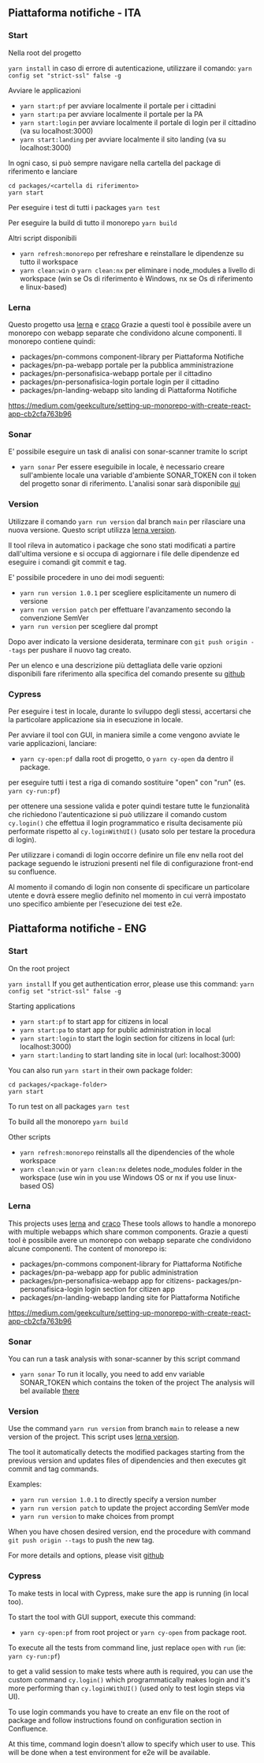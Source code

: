﻿## Piattaforma notifiche - ITA

### Start

Nella root del progetto

`yarn install`
in caso di errore di autenticazione, utilizzare il comando: 
`yarn config set "strict-ssl" false -g`

Avviare le applicazioni

- `yarn start:pf` per avviare localmente il portale per i cittadini
- `yarn start:pa` per avviare localmente il portale per la PA
- `yarn start:login` per avviare localmente il portale di login per il cittadino (va su localhost:3000)
- `yarn start:landing` per avviare localmente il sito landing (va su localhost:3000)

In ogni caso, si può sempre navigare nella cartella del package di riferimento e lanciare

```
cd packages/<cartella di riferimento>
yarn start
```

Per eseguire i test di tutti i packages
`yarn test`

Per eseguire la build di tutto il monorepo
`yarn build`

Altri script disponibili

- `yarn refresh:monorepo` per refreshare e reinstallare le dipendenze su tutto il workspace
- `yarn clean:win` o `yarn clean:nx` per eliminare i node_modules a livello di workspace (win se Os di riferimento è Windows, nx se Os di riferimento e linux-based)


### Lerna

Questo progetto usa [lerna](https://github.com/lerna/lerna) e [craco](https://github.com/gsoft-inc/craco)
Grazie a questi tool è possibile avere un monorepo con webapp separate che condividono alcune componenti.
Il monorepo contiene quindi:

- packages/pn-commons component-library per Piattaforma Notifiche
- packages/pn-pa-webapp portale per la pubblica amministrazione
- packages/pn-personafisica-webapp portale per il cittadino
- packages/pn-personafisica-login portale login per il cittadino
- packages/pn-landing-webapp sito landing di Piattaforma Notifiche

https://medium.com/geekculture/setting-up-monorepo-with-create-react-app-cb2cfa763b96


### Sonar

E' possibile eseguire un task di analisi con sonar-scanner tramite lo script
- `yarn sonar`
Per essere eseguibile in locale, è necessario creare sull'ambiente locale una variable d'ambiente SONAR_TOKEN con il token del progetto sonar di riferimento.
L'analisi sonar sarà disponibile [qui](https://sonarcloud.io/project/overview?id=pagopa_pn-frontend)


### Version

Utilizzare il comando `yarn run version` dal branch `main` per rilasciare una nuova versione. Questo script utilizza [lerna version](https://github.com/lerna/lerna/blob/main/commands/version/README.md).

Il tool rileva in automatico i package che sono stati modificati a partire dall'ultima versione e si occupa di aggiornare i file delle dipendenze ed eseguire i comandi git commit e tag.

E' possibile procedere in uno dei modi seguenti:
- `yarn run version 1.0.1` per scegliere esplicitamente un numero di versione
- `yarn run version patch` per effettuare l'avanzamento secondo la convenzione SemVer
- `yarn run version`       per scegliere dal prompt

Dopo aver indicato la versione desiderata, terminare con `git push origin --tags` per pushare il nuovo tag creato.

Per un elenco e una descrizione più dettagliata delle varie opzioni disponibili fare riferimento alla specifica del comando presente su [github](https://github.com/lerna/lerna/tree/main/commands/version)


### Cypress

Per eseguire i test in locale, durante lo sviluppo degli stessi, accertarsi che la particolare applicazione sia in esecuzione in locale.

Per avviare il tool con GUI, in maniera simile a come vengono avviate le varie applicazioni, lanciare:

- `yarn cy-open:pf` dalla root di progetto, o `yarn cy-open` da dentro il package.

per eseguire tutti i test a riga di comando sostituire "open" con "run" (es. `yarn cy-run:pf`)

per ottenere una sessione valida e poter quindi testare tutte le funzionalità che richiedono l'autenticazione si può utilizzare il comando custom `cy.login()` che effettua il login programmatico e risulta decisamente più performate rispetto al `cy.loginWithUI()` (usato solo per testare la procedura di login).

Per utilizzare i comandi di login occorre definire un file env nella root del package seguendo le istruzioni presenti nel file di configurazione front-end su confluence.

Al momento il comando di login non consente di specificare un particolare utente e dovrà essere meglio definito nel momento in cui verrà impostato uno specifico ambiente per l'esecuzione dei test e2e.

## Piattaforma notifiche - ENG

### Start

On the root project

`yarn install`
If you get authentication error, please use this command:
`yarn config set "strict-ssl" false -g`

Starting applications

- `yarn start:pf` to start app for citizens in local
- `yarn start:pa` to start app for public administration in local
- `yarn start:login` to start the login section for citizens in local (url: localhost:3000)
- `yarn start:landing` to start landing site in local (url: localhost:3000)

You can also run `yarn start` in their own package folder:

```
cd packages/<package-folder>
yarn start
```

To run test on all packages
`yarn test`

To build all the monorepo
`yarn build`

Other scripts

- `yarn refresh:monorepo` reinstalls all the dipendencies of the whole workspace
- `yarn clean:win` or `yarn clean:nx` deletes node_modules folder in the workspace (use win in you use Windows OS or nx if you use linux-based OS)

### Lerna

This projects uses [lerna](https://github.com/lerna/lerna) and [craco](https://github.com/gsoft-inc/craco)
These tools allows to handle a monorepo with multiple webapps which share common components.
Grazie a questi tool è possibile avere un monorepo con webapp separate che condividono alcune componenti.
The content of monorepo is:

- packages/pn-commons component-library for Piattaforma Notifiche
- packages/pn-pa-webapp app for public administration
- packages/pn-personafisica-webapp app for citizens- packages/pn-personafisica-login login section for citizen app
- packages/pn-landing-webapp landing site for Piattaforma Notifiche

https://medium.com/geekculture/setting-up-monorepo-with-create-react-app-cb2cfa763b96


### Sonar
You can run a task analysis with sonar-scanner by this script command
- `yarn sonar`
To run it locally, you need to add env variable SONAR_TOKEN which contains the token of the project
The analysis will bel available [there](https://sonarcloud.io/project/overview?id=pagopa_pn-frontend)


### Version

Use the command `yarn run version` from branch `main` to release a new version of the project. This script uses [lerna version](https://github.com/lerna/lerna/blob/main/commands/version/README.md).

The tool it automatically detects the modified packages starting from the previous version and updates files of dipendencies and then executes git commit and tag commands.

Examples:
- `yarn run version 1.0.1` to directly specify a version number
- `yarn run version patch` to update the project according SemVer mode
- `yarn run version` to make choices from prompt

When you have chosen desired version, end the procedure with command `git push origin --tags` to push the new tag.

For more details and options, please visit [github](https://github.com/lerna/lerna/tree/main/commands/version)


### Cypress

To make tests in local with Cypress, make sure the app is running (in local too).

To start the tool with GUI support, execute this command:
- `yarn cy-open:pf` from root project or `yarn cy-open` from package root.

To execute all the tests from command line, just replace `open` with `run` (ie: `yarn cy-run:pf`)

to get a valid session to make tests where auth is required, you can use the custom command `cy.login()` which programmatically makes login and it's more performing than `cy.loginWithUI()` (used only to test login steps via UI).

To use login commands you have to create an env file on the root of package and follow instructions found on configuration section in Confluence.

At this time, command login doesn't allow to specify which user to use. This will be done when a test environment for e2e will be available.